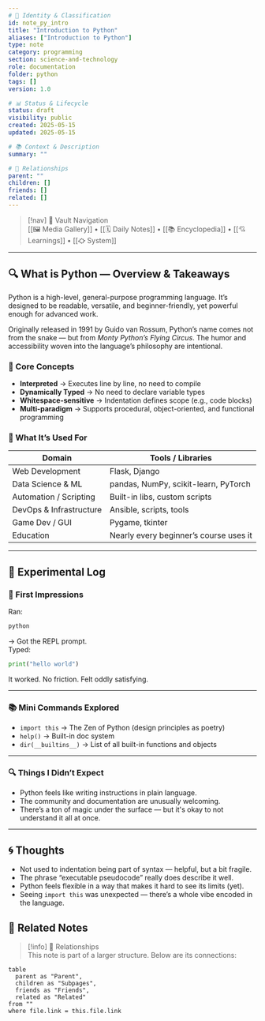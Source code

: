 ```yaml
---
# 📄 Identity & Classification
id: note_py_intro
title: "Introduction to Python"
aliases: ["Introduction to Python"]
type: note
category: programming
section: science-and-technology
role: documentation
folder: python
tags: []
version: 1.0

# 📊 Status & Lifecycle
status: draft
visibility: public
created: 2025-05-15
updated: 2025-05-15

# 📚 Context & Description
summary: ""

# 🧱 Relationships
parent: ""
children: []
friends: []
related: []
---
```



> [!nav] 🧱 Vault Navigation  
> [[🖼 Media Gallery]] • [[🗓 Daily Notes]] • [[📚 Encyclopedia]] • [[💘 Learnings]] • [[⛮  System]]

---


## 🔍 What is Python — Overview & Takeaways

Python is a high-level, general-purpose programming language. It’s designed to be readable, versatile, and beginner-friendly, yet powerful enough for advanced work.

Originally released in 1991 by Guido van Rossum, Python’s name comes not from the snake — but from *Monty Python’s Flying Circus*. The humor and accessibility woven into the language’s philosophy are intentional.

### 🧠 Core Concepts

- **Interpreted** → Executes line by line, no need to compile
- **Dynamically Typed** → No need to declare variable types
- **Whitespace-sensitive** → Indentation defines scope (e.g., code blocks)
- **Multi-paradigm** → Supports procedural, object-oriented, and functional programming

### 🧰 What It’s Used For

| Domain              | Tools / Libraries                     |
|---------------------|----------------------------------------|
| Web Development     | Flask, Django                          |
| Data Science & ML   | pandas, NumPy, scikit-learn, PyTorch   |
| Automation / Scripting | Built-in libs, custom scripts      |
| DevOps & Infrastructure | Ansible, scripts, tools            |
| Game Dev / GUI      | Pygame, tkinter                        |
| Education           | Nearly every beginner’s course uses it |

---

## 🧪 Experimental Log

### 🧱 First Impressions

Ran:

```bash
python
```

→ Got the REPL prompt.  
Typed:

```python
print("hello world")
```

It worked. No friction. Felt oddly satisfying.

---

### 📚 Mini Commands Explored

- `import this` → The Zen of Python (design principles as poetry)
- `help()` → Built-in doc system
- `dir(__builtins__)` → List of all built-in functions and objects

---

### 🔍 Things I Didn’t Expect

- Python feels like writing instructions in plain language.
- The community and documentation are unusually welcoming.
- There’s a ton of magic under the surface — but it's okay to not understand it all at once.

---

## 🌀 Thoughts
- Not used to indentation being part of syntax — helpful, but a bit fragile.
- The phrase “executable pseudocode” really does describe it well.
- Python feels flexible in a way that makes it hard to see its limits (yet).
- Seeing `import this` was unexpected — there’s a whole vibe encoded in the language.

## 🔗 Related Notes

> [!info] 🧠 Relationships  
> This note is part of a larger structure. Below are its connections:

```dataview
table
  parent as "Parent",
  children as "Subpages",
  friends as "Friends",
  related as "Related"
from ""
where file.link = this.file.link
```
